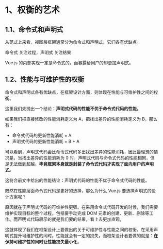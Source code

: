# 1、权衡的艺术

## 1.1、命令式和声明式

从范式上来看，视图层框架通常分为命令式和声明式，它们各有优缺点。

命令式 关注过程，声明式 关注结果

Vue.js 的内部实现一定是命令式的，而暴露给用户的却更加声明式。

## 1.2、性能与可维护性的权衡

命令式和声明式各有优缺点，在框架设计方面，则体现在性能与可维护性之间的权衡。

这里我们先抛出一个结论：**声明式代码的性能不优于命令式代码的性能。**

如果我们把直接修改的性能消耗定义为 A，把找出差异的性能消耗定义为 B，那么有：

- 命令式代码的更新性能消耗 = A
- 声明式代码的更新性能消耗 = B + A

可以看到，声明式代码会比命令式代码多出找出差异的性能消耗，因此最理想的情况是，当找出差异的性能消耗为 0 时，声明式代码与命令式代码的性能相同，但是无法做到超越，**毕竟框架本身就是封装了命令式代码才实现了面向用户的声明式。**

这符合前文中给出的性能结论：声明式代码的性能不优于命令式代码的性能。

既然在性能层面命令式代码是更好的选择，那么为什么 Vue.js 要选择声明式的设计方案呢？

原因就在于声明式代码的可维护性更强。在采用命令式代码开发的时候，我们需要维护实现目标的整个过程，包括要手动完成 DOM 元素的创建、更新、删除等工作。而声明式代码展示的就是我们要的结果，看上去更加直观，

这就体现了我们在框架设计上要做出的关于可维护性与性能之间的权衡。在采用声明式提升可维护性的同时，性能就会有一定的损失，而框架设计者要做的就是：**在保持可维护性的同时让性能损失最小化**。
